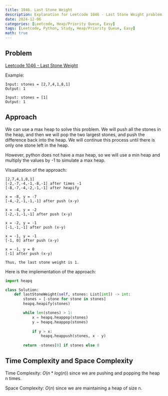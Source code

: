 ```yaml
---
title: 1046. Last Stone Weight
description: Explanation for Leetcode 1046 - Last Stone Weight problem, and its solution in Python.
date: 2024-12-06
categories: [Leetcode, Heap/Priority Queue, Easy]
tags: [Leetcode, Python, Study, Heap/Priority Queue, Easy]
math: true
---
```


## Problem
[Leetcode 1046 - Last Stone Weight](https://leetcode.com/problems/last-stone-weight/description/)

Example:

```
Input: stones = [2,7,4,1,8,1]
Output: 1

Input: stones = [1]
Output: 1
```

## Approach

We can use a max heap to solve this problem. We will push all the stones in the heap, and then we will pop the two largest stones, and push the difference back into the heap. We will continue this process until there is only one stone left in the heap.

However, python does not have a max heap, so we will use a min heap and multiply the values by -1 to simulate a max heap.

Visualization of the approach:
```
[2,7,4,1,8,1]
[-2,-7,-4,-1,-8,-1] after times -1
[-8,-7,-4,-2,-1,-1] after heapify

x = -8, y = -7
[-4,-2,-1,-1,-1] after push (x-y)

x = -4, y = -2
[-2,-1,-1,-1] after push (x-y)

x = -2, y = -1
[-1,-1,-1] after push (x-y)

x = -1, y = -1
[-1, 0] after push (x-y)

x = -1, y = 0
[-1] after push (x-y)

Thus, the last stone weight is 1.
```

Here is the implementation of the approach:
```python
import heapq

class Solution:
    def lastStoneWeight(self, stones: List[int]) -> int:
        stones = [-stone for stone in stones]
        heapq.heapify(stones)

        while len(stones) > 1:
            x = heapq.heappop(stones)
            y = heapq.heappop(stones)
            
            if y > x:
                heapq.heappush(stones, x - y)
    
        return -stones[0] if stones else 0
```

## Time Complexity and Space Complexity

Time Complexity: $O(n * log(n))$ since we are pushing and popping the heap n times.

Space Complexity: $O(n)$ since we are maintaining a heap of size n.
